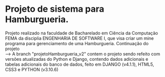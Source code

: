 # Projeto de sistema para Hamburgueria.
Projeto realizado na faculdade de Bacharelado em Ciência da Computação FEMA da disciplia ENGENHARIA DE SOFTWARE I, que visa criar um mine programa para gerenciamento de uma Hamburgueria. Continuação do projeto  
--> A branch "projetoHamburgueria_v2" contem o projeto sendo refeito com versões atualizadas do Python e Django, contendo dados adicionais e tabelas adicionais do banco de dados, feito em DJANGO (v4.1.1), HTML5, CSS3 e PYTHON (v3.10.6)

